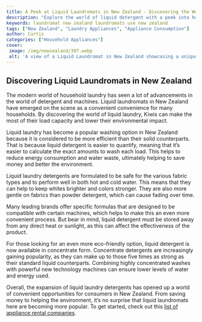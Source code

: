 ```yaml
---
title: A Peek at Liquid Laundromats in New Zealand - Discovering the World of Liquid Detergent
description: "Explore the world of liquid detergent with a peek into how liquid laundromats in New Zealand utilize innovative technology to clean clothes efficiently"
keywords: laundromat new zealand laundromats use new zealand
tags: ["New Zealand", "Laundry Appliances", "Appliance Consumption"]
author: Curtis
categories: ["Household Appliances"]
cover: 
 image: /img/newzealand/397.webp
 alt: 'A view of a Liquid Laundromat in New Zealand showcasing a unique way of doing laundry with liquid detergent'
---
```

## Discovering Liquid Laundromats in New Zealand 

The modern world of household laundry has seen a lot of advancements in the world of detergent and machines. Liquid laundromats in New Zealand have emerged on the scene as a convenient convenience for many households. By discovering the world of liquid laundry, Kiwis can make the most of their load capacity and lower their environmental impact.

Liquid laundry has become a popular washing option in New Zealand because it is considered to be more efficient than their solid counterparts. That is because liquid detergent is easier to quantify, meaning that it’s easier to calculate the exact amounts to wash each load. This helps to reduce energy consumption and water waste, ultimately helping to save money and better the environment.

Liquid laundry detergents are formulated to be safe for the various fabric types and to perform well in both hot and cold water. This means that they can help to keep whites brighter and colors stronger. They are also more gentle on fabrics than powder detergent, which can cause fading over time. 

Many leading brands offer specific formulas that are designed to be compatible with certain machines, which helps to make this an even more convenient process. But bear in mind, liquid detergent must be stored away from any direct heat or sunlight, as this can affect the effectiveness of the product. 

For those looking for an even more eco-friendly option, liquid detergent is now available in concentrate form. Concentrate detergents are increasingly gaining popularity, as they can make up to those five times as strong as their standard liquid counterparts. Combining highly concentrated washes with powerful new technology machines can ensure lower levels of water and energy used. 

Overall, the expansion of liquid laundry detergents has opened up a world of convenient opportunities for consumers in New Zealand. From saving money to helping the environment, it’s no surprise that liquid laundromats here are becoming more popular. To get started, check out this [list of appliance rental companies](./pages/appliance-rental).
